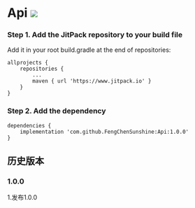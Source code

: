 # Api [![](https://www.jitpack.io/v/FengChenSunshine/Api.svg)](https://www.jitpack.io/#FengChenSunshine/Api)

### Step 1. Add the JitPack repository to your build file

Add it in your root build.gradle at the end of repositories:

    allprojects {
		repositories {
			...
			maven { url 'https://www.jitpack.io' }
		}
    }

### Step 2. Add the dependency
    dependencies {
	    implementation 'com.github.FengChenSunshine:Api:1.0.0'
	}

## 历史版本
### 1.0.0
1.发布1.0.0


